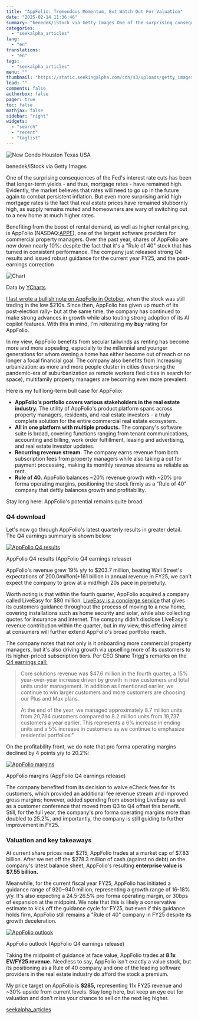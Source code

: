 ```yaml
---
title: "AppFolio: Tremendous Momentum, But Watch Out For Valuation"
date: "2025-02-14 11:36:46"
summary: "benedek/iStock via Getty Images One of the surprising consequences of the Fed's interest rate cuts has been that longer-term yields - and thus, mortgage rates - have remained high. Evidently, the market believes that rates will need to go up in the future again to combat persistent inflation. But even..."
categories:
  - "seekalpha_articles"
lang:
  - "en"
translations:
  - "en"
tags:
  - "seekalpha_articles"
menu: ""
thumbnail: "https://static.seekingalpha.com/cdn/s3/uploads/getty_images/2155965052/image_2155965052.jpg"
lead: ""
comments: false
authorbox: false
pager: true
toc: false
mathjax: false
sidebar: "right"
widgets:
  - "search"
  - "recent"
  - "taglist"
---
```


![New Condo Houston Texas USA](https://static.seekingalpha.com/cdn/s3/uploads/getty_images/2155965052/image_2155965052.jpg?io=getty-c-w750) 



benedek/iStock via Getty Images





One of the surprising consequences of the Fed's interest rate cuts has been that longer-term yields - and thus, mortgage rates - have remained high. Evidently, the market believes that rates will need to go up in the future again to combat persistent inflation. But even more surprising amid high mortgage rates is the fact that real estate prices have remained stubbornly high, as supply remains muted and homeowners are wary of switching out to a new home at much higher rates.

Benefiting from the boost of rental demand, as well as higher rental pricing, is AppFolio (NASDAQ:[APPF](https://seekingalpha.com/symbol/APPF "AppFolio, Inc.")), one of the largest software providers for commercial property managers. Over the past year, shares of AppFolio are now down nearly 10%: despite the fact that it's a "Rule of 40" stock that has turned in consistent performance. The company just released strong Q4 results and issued robust guidance for the current year FY25, and the post-earnings correction

![Chart](https://static.seekingalpha.com/uploads/2025/2/13/saupload_41503e3230a20ef1df85089dec6b6865.png)

Data by [YCharts](https://ycharts.com)



[I last wrote a bullish note on AppFolio in October](https://seekingalpha.com/article/4729897-appfolio-capturing-tremendous-economies-of-scale), when the stock was still trading in the low $210s. Since then, AppFolio has given up much of its post-election rally- but at the same time, the company has continued to make strong advances in growth while also touting strong adoption of its AI copilot features. With this in mind, I'm reiterating my **buy** rating for AppFolio.

In my view, AppFolio benefits from secular tailwinds as renting has become more and more appealing, especially to the millennial and younger generations for whom owning a home has either become out of reach or no longer a focal financial goal. The company also benefits from increasing urbanization: as more and more people cluster in cities (reversing the pandemic-era of suburbanization as remote workers fled cities in search for space), multifamily property managers are becoming even more prevalent.

Here is my full long-term bull case for AppFolio:

* **AppFolio's portfolio covers various stakeholders in the real estate industry.** The utility of AppFolio's product platform spans across property managers, residents, and real estate investors - a truly complete solution for the entire commercial real estate ecosystem.
* **All in one platform with multiple products.** The company's software suite is broad, covering functions ranging from tenant communications, accounting and billing, work order fulfillment, leasing and advertising, and real estate investor updates.
* **Recurring revenue stream.** The company earns revenue from both subscription fees from property managers while also taking a cut for payment processing, making its monthly revenue streams as reliable as rent.
* **Rule of 40.** AppFolio balances ~20% revenue growth with ~20% pro forma operating margins, positioning the stock firmly as a "Rule of 40" company that deftly balances growth and profitability.

Stay long here: AppFolio's potential remains quite broad.

### Q4 download

Let's now go through AppFolio's latest quarterly results in greater detail. The Q4 earnings summary is shown below:

[![AppFolio Q4 results](https://static.seekingalpha.com/uploads/2025/1/31/33427965-1738331755553729.png)](https://static.seekingalpha.com/uploads/2025/1/31/33427965-1738331755553729_origin.png)



AppFolio Q4 results (AppFolio Q4 earnings release)





AppFolio's revenue grew 19% y/y to $203.7 million, beating Wall Street's expectations of $200.0 million (+16% y/y) by a three-point margin, while unfortunately also decelerating from a 24% y/y growth pace in Q3. That being said, AppFolio is becoming a victim of its own scale: as the company nears ~$1 billion in annual revenue in FY25, we can't expect the company to grow at a mid/high 20s pace in perpetuity.

Worth noting is that within the fourth quarter, AppFolio acquired a company called LiveEasy for $80 million. [LiveEasy is a concierge service](https://myhome.liveeasy.com) that gives its customers guidance throughout the process of moving to a new home, covering installations such as home security and solar, while also collecting quotes for insurance and internet. The company didn't disclose LiveEasy's revenue contribution within the quarter, but in my view, this offering aimed at consumers will further extend AppFolio's broad portfolio reach.

The company notes that not only is it onboarding more commercial property managers, but it's also driving growth via upselling more of its customers to its higher-priced subscription tiers. Per CEO Shane Trigg's remarks on the [Q4 earnings call:](https://seekingalpha.com/article/4753658-appfolio-inc-appf-q4-2024-earnings-call-transcript)

> Core solutions revenue was $47.6 million in the fourth quarter, a 15% year-over-year increase driven by growth in new customers and total units under management. In addition as I mentioned earlier, we continue to win larger customers and more customers are choosing our Plus and Max plans.
> 
> At the end of the year, we managed approximately 8.7 million units from 20,784 customers compared to 8.2 million units from 19,737 customers a year earlier. This represents a 6% increase in ending units and a 5% increase in customers as we continue to emphasize residential portfolios."

On the profitability front, we do note that pro forma operating margins declined by 4 points y/y to 20.2%:

[![AppFolio margins](https://static.seekingalpha.com/uploads/2025/1/31/33427965-1738331771870077.png)](https://static.seekingalpha.com/uploads/2025/1/31/33427965-1738331771870077_origin.png)



AppFolio margins (AppFolio Q4 earnings release)





The company benefited from its decision to waive eCheck fees for its customers, which provided an additional fee revenue stream and improved gross margins; however, added spending from absorbing LiveEasy as well as a customer conference that moved from Q3 to Q4 offset this benefit. Still, for the full year, the company's pro forma operating margins more than doubled to 25.2%, and importantly, the company is still guiding to further improvement in FY25.

### Valuation and key takeaways

At current share prices near $215, AppFolio trades at a market cap of $7.83 billion. After we net off the $278.3 million of cash (against no debt) on the company's latest balance sheet, AppFolio's resulting **enterprise value is $7.55 billion.**

Meanwhile, for the current fiscal year FY25, AppFolio has initiated a guidance range of $920-$940 million, representing a growth range of 16-18% y/y. It's also expecting a 24.5-26.5% pro forma operating margin, or 30bps of expansion at the midpoint. We note that this is likely a conservative estimate to kick off the guidance cycle for FY25, but even if this guidance holds firm, AppFolio still remains a "Rule of 40" company in FY25 despite its growth deceleration.

[![AppFolio outlook](https://static.seekingalpha.com/uploads/2025/1/31/33427965-17383317929319685.png)](https://static.seekingalpha.com/uploads/2025/1/31/33427965-17383317929319685_origin.png)



AppFolio outlook (AppFolio Q4 earnings release)





Taking the midpoint of guidance at face value, AppFolio trades at **8.1x EV/FY25 revenue.** Needless to say, AppFolio isn't exactly a value stock, but its positioning as a Rule of 40 company and one of the leading software providers in the real estate industry do afford the stock a premium.

My price target on AppFolio is **$285,** representing 11x FY25 revenue and ~30% upside from current levels. Stay long here, but keep an eye out for valuation and don't miss your chance to sell on the next leg higher.

[seekalpha_articles](https://seekingalpha.com/article/4758359-appfolio-tremendous-momentum-but-watch-out-for-valuation)

